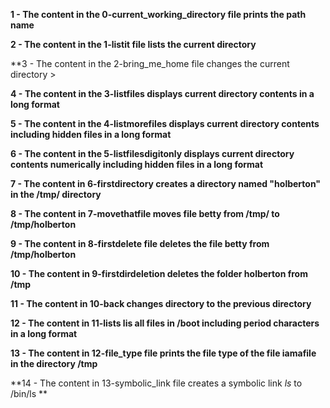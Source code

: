 **1 - The content in the 0-current_working_directory file prints the path name**
>
**2 - The content in the 1-listit file  lists the current directory**
>
**3 - The content in the 2-bring_me_home file changes the current directory >
>
**4 - The content in the 3-listfiles displays current directory contents in a long format**
>
**5 - The content in the 4-listmorefiles displays current directory contents including hidden files  in a long format**
>
**6 - The content in the 5-listfilesdigitonly displays current directory contents numerically including hidden files in a long format**
>
**7 - The content in 6-firstdirectory creates a directory named "holberton" in the /tmp/ directory**
>
**8 - The content in 7-movethatfile moves file betty from /tmp/ to /tmp/holberton**

>
**9 - The content in 8-firstdelete file deletes the file betty from /tmp/holberton**

>
**10 - The content in 9-firstdirdeletion deletes the folder holberton from /tmp**

>
**11 - The content in 10-back changes directory to the previous directory**

>
**12 - The content in 11-lists lis all files in /boot including period characters in a long format**

>
**13 - The content in 12-file_type file prints the file type of the file iamafile in the directory /tmp**

>
**14 - The content in 13-symbolic_link file creates a symbolic link _ls_ to  /bin/ls **
